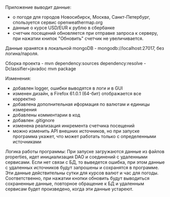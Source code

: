 ﻿Приложение выводит данные:
- о погоде для городов Новосибирск, Москва, Санкт-Петербург, спользуется сервис openweathermap.org
- данные о курсе USD/EUR к рублю в сбербанке
- счетчик посещений обновляется при отправке запроса к серверу, при нажатии книпок "Обновить" счетчик не увеличивается.

Данные хранятся в локальной mongoDB - mongodb://localhost:27017, без логина/пароля.

Сборка проекта - 
mvn dependency:sources dependency:resolve -Dclassifier=javadoc
mvn package

Изменения:
- добавлен logger, ошибки выводятся в логи и в GUI
- изменен дизайн, в Firefox 61.0.1 (64-бит) отображается все корректно
- добавлена дополнительная иформация по валютам и единицы измерения
- добавлены комментарии в код
- добавлен .gitignore
- изменена реализация инкремента счетчика посещений
- можно изменить API внешних источников, но при запуске программа укажет, что может работать только с определенными источниками

Логика работы программы: 
При запуске загружаются данные из файлов properties, идет инициализация DAO и соединений с удаленными сервисами.
Если нет связи с БД, то выведется ошибка, при этом данные с удаленных источников будут запрошены и сохранятся в программе.
Эти данные действительны сутки для курсов валют и час для погоды. Соответственно, при нажатии кнопки обновить будут выводиться сохраненные данные, повторное обращение к БД и удаленным сервисам будет произведено, когда эти данные устареют.

